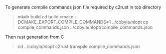 To generate compile commands json file required by c2rust in top directory

> mkdir build
> cd build
> cmake -DCMAKE_EXPORT_COMPILE_COMMANDS=1 ../cobyla/nlopt
> cp compile_commands.json ../cobyla/nlopt/compile_commands.json

Then rust generation from C

> cd ../cobyla/nlopt
> c2rust transpile compile_commands.json 